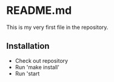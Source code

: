 # README.md
This is my very first file in the repository. 

## Installation
- Check out repository
- Run 'make install'
- Run 'start